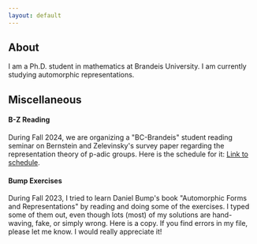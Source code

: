 ```yaml
---
layout: default
---
```





## About

I am a Ph.D. student in mathematics at Brandeis University. I am currently studying automorphic representations.

## Miscellaneous

#### B-Z Reading
During Fall 2024, we are organizing a "BC-Brandeis" student reading seminar on Bernstein and Zelevinsky's survey paper regarding the representation theory of p-adic groups. Here is the schedule for it: [Link to schedule](./bzf2024.html).

#### Bump Exercises
During Fall 2023, I tried to learn Daniel Bump's book "Automorphic Forms and Representations" by reading and doing some of the exercises. I typed some of them out, even though lots (most) of my solutions are hand-waving, fake, or simply wrong. Here is a copy. If you find errors in my file, please let me know. I would really appreciate it!
